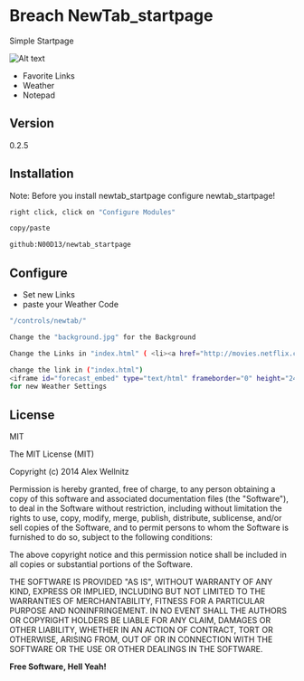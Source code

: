 Breach NewTab_startpage
=========

Simple Startpage

![Alt text](http://i.imgur.com/zSCIbGr.png)

  - Favorite Links
  - Weather
  - Notepad



Version
----

0.2.5



Installation
--------------
Note: Before you install newtab_startpage configure newtab_startpage!

```sh
right click, click on "Configure Modules"

copy/paste

github:N00D13/newtab_startpage
```

Configure
---------

* Set new Links
* paste your Weather Code

```sh
"/controls/newtab/"

Change the "background.jpg" for the Background

Change the Links in "index.html" ( <li><a href="http://movies.netflix.com/WiHome">Netflix</a></li> )

change the link in ("index.html")
<iframe id="forecast_embed" type="text/html" frameborder="0" height="245" width="100%" src="http://forecast.io/embed/#lat=53.514967&lon=8.133128&name=Wilhelshaven%20Germany&units=si"> </iframe>
for new Weather Settings
```


License
----

MIT

The MIT License (MIT)

Copyright (c) 2014 Alex Wellnitz

Permission is hereby granted, free of charge, to any person obtaining a copy
of this software and associated documentation files (the "Software"), to deal
in the Software without restriction, including without limitation the rights
to use, copy, modify, merge, publish, distribute, sublicense, and/or sell
copies of the Software, and to permit persons to whom the Software is
furnished to do so, subject to the following conditions:

The above copyright notice and this permission notice shall be included in all
copies or substantial portions of the Software.

THE SOFTWARE IS PROVIDED "AS IS", WITHOUT WARRANTY OF ANY KIND, EXPRESS OR
IMPLIED, INCLUDING BUT NOT LIMITED TO THE WARRANTIES OF MERCHANTABILITY,
FITNESS FOR A PARTICULAR PURPOSE AND NONINFRINGEMENT. IN NO EVENT SHALL THE
AUTHORS OR COPYRIGHT HOLDERS BE LIABLE FOR ANY CLAIM, DAMAGES OR OTHER
LIABILITY, WHETHER IN AN ACTION OF CONTRACT, TORT OR OTHERWISE, ARISING FROM,
OUT OF OR IN CONNECTION WITH THE SOFTWARE OR THE USE OR OTHER DEALINGS IN THE
SOFTWARE.


**Free Software, Hell Yeah!**
